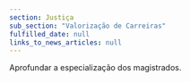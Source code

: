 ```yaml
---
section: Justiça
sub_section: "Valorização de Carreiras"
fulfilled_date: null
links_to_news_articles: null
---
```


Aprofundar a especialização dos magistrados.